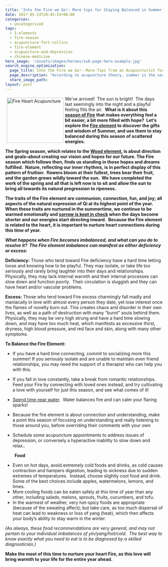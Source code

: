 ```yaml
---
title: 'Into the Fire we Go!: More tips for Staying Balanced in Summer'
date: 2017-05-23T20:45:53+00:00
categories:
  - uncategorized
tags:
  - 5-elements
  - fire-season
  - acupuncture-fort-collins
  - fire-element
  - acupuncture-and-depression
  - chinese-medicine
hero_image: '/assets/images/heroes/sub-page-hero-example.jpg'
search_engine_optimization:
  page_title: Into the Fire we Go!--More Tips from an Acupuncturist for Staying Balanced in Summer
  page_description: "According to acupuncture theory, summer is the season related to the Fire Element.  Like every season, summer brings its strengths and challenges, and learning where we're likely to get out of balance can help us stay more vibrant in this exciting time of year. "
  share_image_path:
layout: post
---
```

<img src="http://ih.constantcontact.com/fs085/1102844965003/img/111.jpg" alt="Fire Heart Acupuncture" width="181" height="144" align="left" border="0" hspace="5" vspace="5" />

We&#8217;ve arrived!  The sun is bright!  The days last seemingly into the night and a playful feeling fills the air.  **What is it about this [season of Fire](http://www.wisdomwaysacupuncture.com/2017/07/07/latest-5-element-video-fire-season-released/)** **that makes everything feel a bit easier, a bit more filled with hope?  Let&#8217;s explore the [Fire element](http://www.wisdomwaysacupuncture.com/2011/06/15/out-of-the-wood-and-into-the-fire-tips-for-keeping-your-fire-element-balanced-this-summer/) to discover the gifts and wisdom of Summer, and use them to stay balanced during this season of scattered energies.**

**The Spring season, which relates to the [Wood element](http://www.wisdomwaysacupuncture.com/2018/03/09/ready-set-wood-season-what-acupuncture-theory-has-to-say-about-spring/), is about direction and goals&#8211;about creating our vision and hopes for our future. The Fire season which follows then, finds us standing in those hopes and dreams fulfilled.  Nature, reflecting our inner rhythms, is in perfect display of this pattern of fruition:  flowers bloom at their fullest, trees bear their fruit, and the garden grows wildly toward the sun.  We have completed the work of the spring and all that is left now is to sit and allow the sun to bring all towards its natural progression to ripeness.** 

**The traits of the Fire element are communion, connection, fun, and joy; all aspects of the natural expression of Qi at its highest point of the year.  When these traits are nurtured in the summertime, we continue to be warmed emotionally and [sorrow is kept in check](http://www.wisdomwaysacupuncture.com/2014/08/15/fire-element-robin-williams-suicidedepression/) when the days become shorter and our energies start directing inward.  Because the Fire element is related to the heart, it is important to nurture heart connections during this time of year.** 

_**What happens when Fire becomes imbalanced, and what can you do to resolve it?  The Fire element imbalance can manifest as either deficiency or excess:**_ 

**Deficiency:** Those who tend toward Fire deficiency have a hard time letting loose and knowing how to be playful. They may isolate, or take life too seriously and rarely bring laughter into their days and relationships. Physically, they may lack internal warmth and their internal processes can slow down and function poorly.  Their circulation is sluggish and they can have heart and/or vascular problems.

**Excess:** Those who tend toward Fire excess charmingly fall madly and maniacally in love with almost every person they date, yet lose interest once the flames of novelty burn out. This creates chaos and disorder in their own lives, as well as a path of destruction with many &#8220;burnt&#8221; souls behind them.  Physically, they may be very high strung and have a hard time slowing down, and may have too much heat, which manifests as excessive thirst, dryness, high blood pressure, and red face and skin, along with many other symptoms.

**To Balance the Fire Element:**

  * If you have a hard time connecting, commit to socializing more this summer! If you seriously isolate and are unable to maintain even friend relationships, you may need the support of a therapist who can help you with this.

  * If you fall in love constantly, take a break from romantic relationships.  Feed your Fire by connecting with loved ones instead, and try cultivating a love with yourself for just this season, and see what comes of it!
  * [Spend time near water](http://www.wisdomwaysacupuncture.com/2010/12/07/spend-time-near-water-to-keep-yourself-balanced-during-dry-winters/).  Water balances fire and can calm your flaring sparks!
  * Because the fire element is about connection and understanding, make a point this season of focusing on understanding and really listening to those around you, before overriding their comments with your own
  * Schedule some acupuncture appointments to address issues of depression, or conversely a hyperactive inability to slow down and relax..

<p style="padding-left: 30px;">
  <strong>Food </strong>
</p>

  * Even on hot days, avoid extremely cold foods and drinks, as cold causes contraction and hampers digestion, leading to sickness due to sudden extremes of temperatures.  Instead, choose slightly cool food and drink. Some of the best choices include apples, watermelons, lemons, and limes.
  * More cooling foods can be eaten safely at this time of year than any other, including salads, melons, sprouts, fruits, cucumbers, and tofu.
  * In the warmest of weather, very hot-spicy foods are appropriate (because of the sweating affect); but take care, as too much dispersal of heat can lead to weakness or loss of yang (heat), which then affects your body&#8217;s ability to stay warm in the winter.

_(As always, these food recommendations are very general, and may not pertain to your individual imbalances of yin/yang/hot/cold.  The best way to know exactly what you need to eat is to be diagnosed by a skilled diagnostician.)_

**Make the most of this time to nurture your heart Fire, as this love will bring warmth to your life for the entire year ahead.**